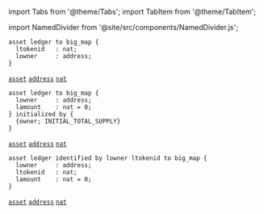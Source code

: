 import Tabs from '@theme/Tabs';
import TabItem from '@theme/TabItem';

import NamedDivider from '@site/src/components/NamedDivider.js';

<NamedDivider title="Code" width="1.5"/>

<Tabs defaultValue="NFT" >

<TabItem value="NFT">

```archetype
asset ledger to big_map {
  ltokenid   : nat;
  lowner     : address;
}
```
[`asset`](/docs/asset) [`address`](/docs/reference/types#address) [`nat`](/docs/reference/types#nat)

</TabItem>

<TabItem value="Fungible">

```archetype
asset ledger to big_map {
  lowner     : address;
  lamount    : nat = 0;
} initialized by {
  {owner; INITIAL_TOTAL_SUPPLY}
}
```
[`asset`](/docs/asset) [`address`](/docs/reference/types#address) [`nat`](/docs/reference/types#nat)

</TabItem>

<TabItem value="Multi asset">

```archetype
asset ledger identified by lowner ltokenid to big_map {
  lowner     : address;
  ltokenid   : nat;
  lamount    : nat = 0;
}
```
[`asset`](/docs/asset) [`address`](/docs/reference/types#address) [`nat`](/docs/reference/types#nat)

</TabItem>

</Tabs>